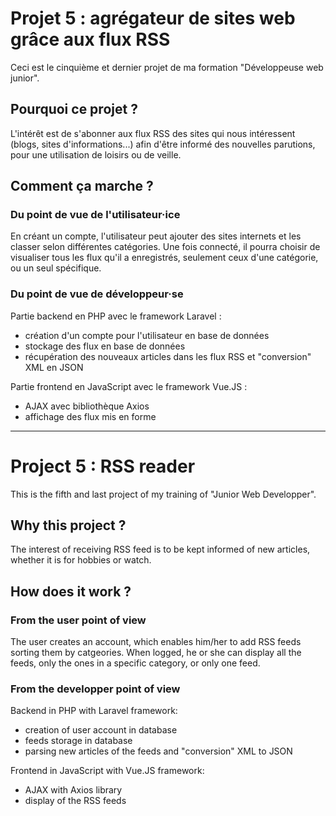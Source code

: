 # Projet 5 : agrégateur de sites web grâce aux flux RSS
Ceci est le cinquième et dernier projet de ma formation "Développeuse web junior". 

## Pourquoi ce projet ?
L'intérêt est de s'abonner aux flux RSS des sites qui nous intéressent (blogs, sites d'informations...) afin d'être informé des nouvelles parutions, pour une utilisation de loisirs ou de veille.

## Comment ça marche ?

### Du point de vue de l'utilisateur·ice
En créant un compte, l'utilisateur peut ajouter des sites internets et les classer selon différentes catégories.
Une fois connecté, il pourra choisir de visualiser tous les flux qu'il a enregistrés, seulement ceux d'une catégorie, ou un seul spécifique.

### Du point de vue de développeur·se
Partie backend en PHP avec le framework Laravel :
* création d'un compte pour l'utilisateur en base de données
* stockage des flux en base de données
* récupération des nouveaux articles dans les flux RSS et "conversion" XML en JSON

Partie frontend en JavaScript avec le framework Vue.JS :
* AJAX avec bibliothèque Axios
* affichage des flux mis en forme

----------------------------------------------

# Project 5 : RSS reader
This is the fifth and last project of my training of "Junior Web Developper".

## Why this project ?
The interest of receiving RSS feed is to be kept informed of new articles, whether it is for hobbies or watch.

## How does it work ?

### From the user point of view
The user creates an account, which enables him/her  to add RSS feeds sorting them by catgeories. When logged, he or she can display all the feeds, only the ones in a specific category, or only one feed.

### From the developper point of view
Backend in PHP with Laravel framework:
* creation of user account in database
* feeds storage in database
* parsing new articles of the feeds and "conversion" XML to JSON

Frontend in JavaScript with Vue.JS framework:
* AJAX with Axios library
* display of the RSS feeds
